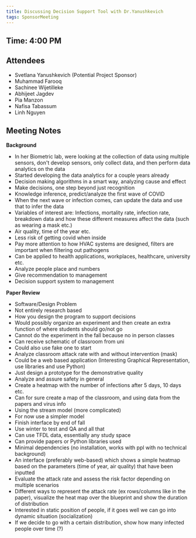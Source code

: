 ```yaml
---
title: Discussing Decision Support Tool with Dr.Yanushkevich
tags: SponsorMeeting
---
```


## Time: 4:00 PM

## Attendees
- Svetlana Yanushkevich (Potential Project Sponsor)
- Muhammad Farooq
- Sachinee Wijetilleke
- Abhijeet Jagdev
- Pia Manzon
- Nafisa Tabassum
- Linh Nguyen

## Meeting Notes

**Background**
- In her Biometric lab, were looking at the collection of data using multiple sensors, don't develop sensors, only collect data, and then perform data analytics on the data
- Started developing the data analytics for a couple years already
- Decision making algorithms in a smart way, analyzing cause and effect
- Make decisions, one step beyond just recognition
- Knowledge inference, predict/analyze the first wave of COVID
- When the next wave or infection comes, can update the data and use that to infer the data
- Variables of interest are: Infections, mortality rate, infection rate, breakdown data and how these different measures affect the data (such as wearing a mask etc.)
- Air quality, time of the year etc.
- Less risk of getting covid when inside
- Pay more attention to how HVAC systems are designed, filters are important when filtering out pathogens
- Can be applied to health applications, workplaces, healthcare, university etc.
- Analyze people place and numbers
- Give recommendation to management 
- Decision support system to management

**Paper Review**
- Software/Design Problem
- Not entirely research based
- How you design the program to support decisions
- Would possibly organize an experiment and then create an extra function of where students should go/not go
- Cannot do the experiment in the fall because no in person classes
- Can receive schematic of classroom from uni
- Could also use fake one to start
- Analyze classroom attack rate with and without intervention (mask)
- Could be a web based application (Interesting Graphical Representation, use libraries and use Python)
- Just design a prototype for the demonstrative quality
- Analyze and assure safety in general
- Create a heatmap with the number of infections after 5 days, 10 days etc.
- Can for sure create a map of the classroom, and using data from the papers and virus info 
- Using the stream model (more complicated)
- For now use a simpler model
- Finish interface by end of fall
- Use winter to test and QA and all that
- Can use TFDL data, essentially any study space
- Can provide papers or Python libraries used
- Minimal dependencies (no installation, works with ppl with no technical background)
- An interface (preferably web-based) which shows a simple heatmap based on the parameters (time of year, air quality) that have been inputted
- Evaluate the attack rate and assess the risk factor depending on multiple scenarios
- Different ways to represent the attack rate (ex rows/columns like in the paper), visualize the heat map over the blueprint and show the duration of distribution
- Interested in static position of people, if it goes well we can go into dynamic situation (socialization)
- If we decide to go with a certain distribution, show how many infected people over time (?)

